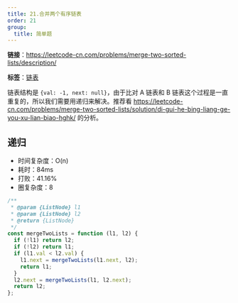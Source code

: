 ```yaml
---
title: 21.合并两个有序链表
order: 21
group:
  title: 简单题
---
```


**链接**：https://leetcode-cn.com/problems/merge-two-sorted-lists/description/

**标签**：<a href="https://leetcode-cn.com/tag/linked-list/problemset/"><Badge>链表</Badge></a>

链表结构是 `{val: -1, next: null}`，由于比对 A 链表和 B 链表这个过程是一直重复的，所以我们需要用递归来解决。推荐看 https://leetcode-cn.com/problems/merge-two-sorted-lists/solution/di-gui-he-bing-liang-ge-you-xu-lian-biao-hghk/ 的分析。

## 递归

- 时间复杂度：<Badge>O(n)</Badge>
- 耗时：<Badge>84ms</Badge>
- 打败：<Badge>41.16%</Badge>
- 圈复杂度：<Badge>8</Badge>

```js
/**
 * @param {ListNode} l1
 * @param {ListNode} l2
 * @return {ListNode}
 */
const mergeTwoLists = function (l1, l2) {
  if (!l1) return l2;
  if (!l2) return l1;
  if (l1.val < l2.val) {
    l1.next = mergeTwoLists(l1.next, l2);
    return l1;
  }
  l2.next = mergeTwoLists(l1, l2.next);
  return l2;
};
```
